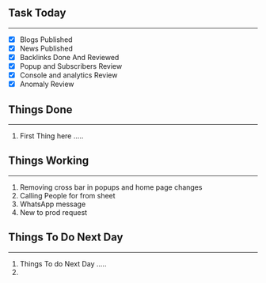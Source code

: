 
## Task Today
---
- [x] Blogs Published
- [x] News Published
- [x] Backlinks Done And Reviewed
- [x] Popup and Subscribers Review
- [x] Console and analytics Review 
- [x] Anomaly Review

## Things Done 
---
1.  First Thing here .....

## Things Working
---
1. Removing cross bar in popups and home page changes 
2. Calling People for from sheet 
3. WhatsApp message 
4. New to prod request

## Things To Do Next Day 
---
1.  Things To do Next Day .....
2. 




